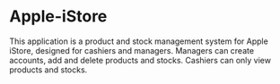 # Apple-iStore

This application is a product and stock management system for Apple iStore, designed for cashiers and managers. Managers can create accounts, add and delete products and stocks. Cashiers can only view products and stocks.
